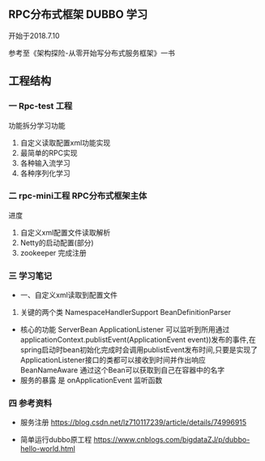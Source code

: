 ## RPC分布式框架 DUBBO 学习

开始于2018.7.10

参考至《架构探险-从零开始写分布式服务框架》一书

## 工程结构 
### 一 Rpc-test 工程
 
功能拆分学习功能
1. 自定义读取配置xml功能实现
2. 最简单的RPC实现
3. 各种输入流学习
4. 各种序列化学习


### 二 rpc-mini工程 RPC分布式框架主体

进度 
1. 自定义xml配置文件读取解析
2. Netty的启动配置(部分)
3. zookeeper 完成注册 

### 三 学习笔记
- 一、自定义xml读取到配置文件
1. 关键的两个类 NamespaceHandlerSupport BeanDefinitionParser

-  核心的功能 ServerBean
ApplicationListener
可以监听到所用通过applicationContext.publistEvent(ApplicationEvent event))发布的事件,在spring启动时bean初始化完成时会调用publistEvent发布时间,只要是实现了ApplicationListener接口的类都可以接收到时间并作出响应
BeanNameAware 通过这个Bean可以获取到自己在容器中的名字
- 服务的暴露 是 onApplicationEvent 监听函数


### 四 参考资料

- 服务注册 
https://blog.csdn.net/lz710117239/article/details/74996915

- 简单运行dubbo原工程
https://www.cnblogs.com/bigdataZJ/p/dubbo-hello-world.html